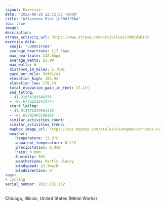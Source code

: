 ```yaml
---
layout: Exercise
date: '2022-09-28 22:32:55 +0000'
title: "Afternoon Ride \U0001F6B4"
toc: true
image:
description:
strava_activity_url: https://www.strava.com/activities/7886956195
exercise_data:
  emoji: "\U0001F6B4"
  average_heartrate: 117.5bpm
  max_heartrate: 132.0bpm
  average_watts: 81.9W
  max_watts: W
  distance_in_miles: 1.76mi
  pace_per_mile: 5m38s/mi
  elevation_high: 182.9m
  elevation_low: 179.7m
  total_elevation_gain_in_feet: 17.1ft
  end_latlng:
  - 41.91054188646376
  - -87.67722216434777
  start_latlng:
  - 41.913772439584136
  - -87.65292403288186
  similar_activities_count:
  similar_activities_trend:
  mapbox_image_url: https://api.mapbox.com/styles/v1/mapbox/streets-v11/static/path-5+787af2-1.0(aqy~Fpe_vOeFtH%7D%40vAcCfDEJ%5E%60%40D%5CBvHFdD%3F%7CCDjBElEBzADf%40hBlLPtAt%40zEJpG%40%7CID%60BBPHHVF%5C%40jKGzBGbD%3Fh%40CpBEvCBXDDDDt%40CfDApCD%60D%40lG),pin-s-s+e5b22e(-87.65545,41.91521),pin-s-f+89ae00(-87.67549999999999,41.91056999999999)/auto/800x800?access_token=pk.eyJ1Ijoiam9zaGJlY2ttYW4iLCJhIjoiY205eWR2aDd1MWZ6djJrbXc4a3M0bWZleiJ9.XiG9OWkNcZk2QzjJbxLB4A
  weather:
    :temperature: 12.8°C
    :apparent_temperature: 8.2°C
    :precipitation: 0.0mm
    :rain: 0.0mm
    :humidity: 58%
    :weathercode: Partly cloudy
    :windspeed: 23.3km/h
    :winddirection: 9°
tags:
- cycling
serial_number: 2022.ERE.152
---
```

Chicago, Illinois, United States (Metal Works)
